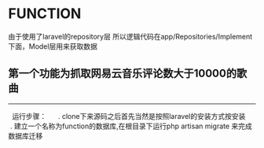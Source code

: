 # FUNCTION
  由于使用了laravel的repository层 所以逻辑代码在app/Repositories/Implement下面，Model层用来获取数据
## 第一个功能为抓取网易云音乐评论数大于10000的歌曲
  ---------
  
    运行步骤：
      . clone下来源码之后首先当然是按照laravel的安装方式按安装
      . 建立一个名称为function的数据库,在根目录下运行php artisan migrate 来完成数据库迁移
  

